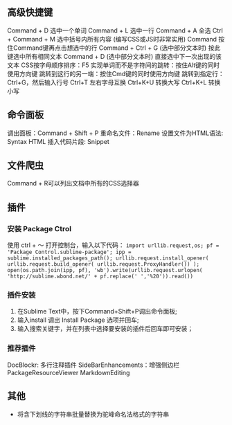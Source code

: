 ## 高级快捷键

Command + D 选中一个单词
Command + L 选中一行
Command + A 全选
Ctrl + Command + M 选中括号内所有内容 (编写CSS或JS时非常实用)
Command 按住Command键再点击想选中的行
Command + Ctrl + G (选中部分文本时) 按此键选中所有相同文本
Command + D (选中部分文本时) 直接选中下一次出现的该文本
CSS按字母顺序排序：F5
实现单词而不是字符间的跳转：按住Alt键的同时使用方向键
跳转到这行的另一端：按住Cmd键的同时使用方向键
跳转到指定行：Ctrl+G，然后输入行号
Ctrl+T 左右字母互换
Ctrl+K+U 转换大写
Ctrl+K+L 转换小写


## 命令面板

调出面板：Command + Shift + P
重命名文件：Rename
设置文件为HTML语法: Syntax HTML
插入代码片段: Snippet

## 文件爬虫

Command + R可以列出文档中所有的CSS选择器

## 插件

### 安装 Package Ctrol

使用 ctrl + ～ 打开控制台，输入以下代码：
`import urllib.request,os; pf = 'Package Control.sublime-package'; ipp = sublime.installed_packages_path(); urllib.request.install_opener( urllib.request.build_opener( urllib.request.ProxyHandler()) ); open(os.path.join(ipp, pf), 'wb').write(urllib.request.urlopen( 'http://sublime.wbond.net/' + pf.replace(' ','%20')).read())`

### 插件安装

1. 在Sublime Text中，按下Command+Shift+P调出命令面板; 
2. 输入install 调出 Install Package 选项并回车; 
3. 输入搜索关键字，并在列表中选择要安装的插件后回车即可安装；

### 推荐插件

DocBlockr: 多行注释插件
SideBarEnhancements：增强侧边栏
PackageResourceViewer
MarkdownEditing

## 其他

* 将含下划线的字符串批量替换为驼峰命名法格式的字符串







